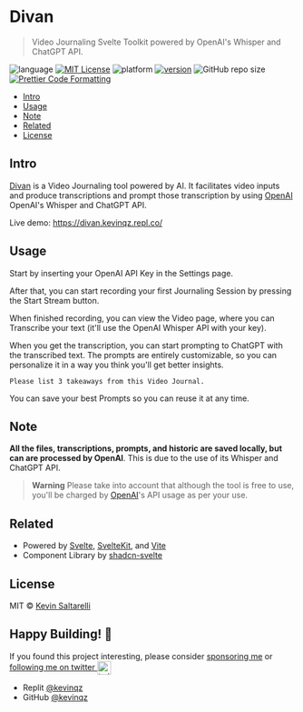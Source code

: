 # Divan <!-- omit in toc -->

> Video Journaling Svelte Toolkit powered by OpenAI's Whisper and ChatGPT API.

 
![language](https://img.shields.io/badge/language-batchfile-c1f12e)
[![MIT License](https://img.shields.io/badge/license-MIT-blue)](https://github.com/transitive-bullshit/chatgpt-twitter-bot/blob/main/license)
![platform](https://img.shields.io/badge/platform-Windows_7/8/10;_32/64--bit-brightgreen?logo=windows)
[![version](https://img.shields.io/github/package-json/v/LussacZheng/video-downloader-deploy_info?color=important)]()
![GitHub repo size](https://img.shields.io/github/repo-size/LussacZheng/video-downloader-deploy?logo=github)
[![Prettier Code Formatting](https://img.shields.io/badge/code_style-prettier-brightgreen.svg)](https://prettier.io)

- [Intro](#intro)
- [Usage](#usage)
- [Note](#note)
- [Related](#related)
- [License](#license)

## Intro

[Divan](https://divan.kevinqz.repl.co) is a Video Journaling tool powered by AI. It facilitates video inputs and produce transcriptions and prompt those transcription by using [OpenAI](https://github.com/transitive-bullshit/chatgpt-api) OpenAI's Whisper and ChatGPT API.

Live demo: https://divan.kevinqz.repl.co/

## Usage

Start by inserting your OpenAI API Key in the Settings page.

After that, you can start recording your first Journaling Session by pressing the Start Stream button.

When finished recording, you can view the Video page, where you can Transcribe your text (it'll use the OpenAI Whisper API with your key).

When you get the transcription, you can start prompting to ChatGPT with the transcribed text. The prompts are entirely customizable, so you can personalize it in a way you think you'll get better insights.

```
Please list 3 takeaways from this Video Journal.
```

You can save your best Prompts so you can reuse it at any time.

## Note

**All the files, transcriptions, prompts, and historic are saved locally, but can are processed by OpenAI**. This is due to the use of its Whisper and ChatGPT API.

> **Warning**
> Please take into account that although the tool is free to use, you'll be charged by [OpenAI](https://openai.com/blog/chatgpt/)'s API usage as per your use.

## Related

- Powered by [Svelte](https://svelte.dev/), [SvelteKit](https://kit.svelte.dev/), and [Vite](https://vitejs.dev/)
- Component Library by [shadcn-svelte](https://www.shadcn-svelte.com/)

## License

MIT © [Kevin Saltarelli](https://kevinsaltarelli.com)

## Happy Building! 🚀
If you found this project interesting, please consider [sponsoring me](https://github.com/sponsors/kevinqz) or <a href="https://twitter.com/kevinqz">following me on twitter <img src="https://p-api.fra1.digitaloceanspaces.com/public_ks/twitter-logo.svg" alt="twitter" height="24px" align="center"></a>

- Replit [@kevinqz](https://replit.com/@kevinqz)
- GitHub [@kevinqz](https://github.com/kevinqz)
